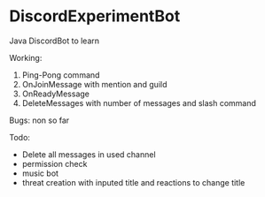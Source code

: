 # DiscordExperimentBot
Java DiscordBot to learn

Working:
1. Ping-Pong command
2. OnJoinMessage with mention and guild
3. OnReadyMessage
4. DeleteMessages with number of messages and slash command

Bugs:
non so far

Todo:
- Delete all messages in used channel
- permission check
- music bot
- threat creation with inputed title and reactions to change title
